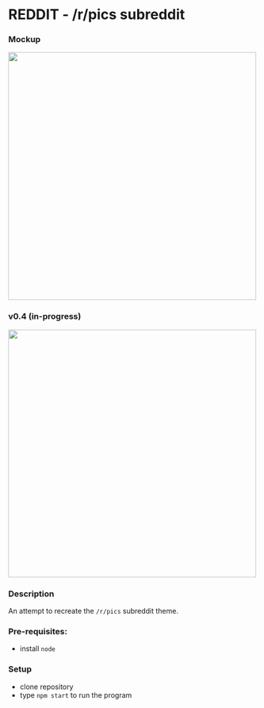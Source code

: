 # REDDIT - /r/pics subreddit

### Mockup
<img src="https://user-images.githubusercontent.com/33905131/160718421-3557c199-3464-40b4-bfa8-609da85979f5.jpg" width="500" />

### v0.4 (in-progress)

<img src="https://user-images.githubusercontent.com/33905131/160715080-e9898652-bfbc-4dff-b142-6ac3a25c1ece.gif" width="500" />

### Description
An attempt to recreate the `/r/pics` subreddit theme.

### Pre-requisites:
- install `node`

### Setup
- clone repository
- type `npm start` to run the program